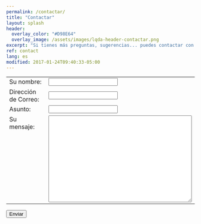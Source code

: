 ```yaml
---
permalink: /contactar/
title: "Contactar"
layout: splash
header:
  overlay_color: "#D98E64"
  overlay_image: /assets/images/lqda-header-contactar.png
excerpt: "Si tienes más preguntas, sugerencias... puedes contactar con nosotros"
ref: contact
lang: es
modified: 2017-01-24T09:40:33-05:00
---
```


<form action="https://formspree.io/libreqda@listas.softwarelibre.edu.uy" method="POST">
  <table width="75%">
    <tr>
      <td>
        Su nombre:
      </td>
      <td>
        <input type="text" name="name">
      </td>
    </tr>
    <tr>
    <td>
    Dirección de Correo:
    </td>
    <td>
    <input type="email" name="_replyto">
    </td>
    </tr>
    <tr>
      <td>
        Asunto:
      </td>
      <td>
        <input type="text" name="_subject" />
      </td>
    </tr>
    <tr>
    <td style="vertical-align:top">
      Su mensaje:
    </td>
    <td valign="top">
      <textarea name="comment" rows="15" cols="45"></textarea>
    </td>
    </tr>
  </table>
    <input type="submit" value="Enviar">
    <input type="text" name="_gotcha" style="display:none" />
    <input type="hidden" name="_next" value="/about/" />
</form>
